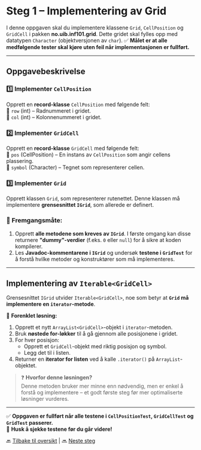 # **Steg 1 – Implementering av Grid**  

I denne oppgaven skal du implementere klassene `Grid`, `CellPosition` og `GridCell` i pakken **no.uib.inf101.grid**. Dette gridet skal fylles opp med datatypen `Character` (objektversjonen av `char`).
✅ **Målet er at alle medfølgende tester skal kjøre uten feil når implementasjonen er fullført.**  

---

## **Oppgavebeskrivelse**  

### **1️⃣ Implementer `CellPosition`**  
Opprett en **record-klasse** `CellPosition` med følgende felt:  
📌 `row` (int) – Radnummeret i gridet.  
📌 `col` (int) – Kolonnenummeret i gridet.  

### **2️⃣ Implementer `GridCell`**  
Opprett en **record-klasse** `GridCell` med følgende felt:  
📌 `pos` (CellPosition) – En instans av `CellPosition` som angir cellens plassering.  
📌 `symbol` (Character) – Tegnet som representerer cellen.  

### **3️⃣ Implementer `Grid`**  
Opprett klassen `Grid`, som representerer rutenettet. Denne klassen må implementere **grensesnittet `IGrid`**, som allerede er definert.  

### **🔹 Fremgangsmåte:**  
1. Opprett **alle metodene som kreves av `IGrid`**. I første omgang kan disse returnere **"dummy"-verdier** (f.eks. `0` eller `null`) for å sikre at koden kompilerer.  
2. Les **Javadoc-kommentarene i `IGrid`** og undersøk **testene i `GridTest`** for å forstå hvilke metoder og konstruktører som må implementeres.  

---

## **Implementering av `Iterable<GridCell>`**  
Grensesnittet `IGrid` utvider `Iterable<GridCell>`, noe som betyr at **`Grid` må implementere en `iterator`-metode**.  

📌 **Forenklet løsning:**  
1. Opprett et nytt `ArrayList<GridCell>`-objekt i `iterator`-metoden.  
2. Bruk **nøstede for-løkker** til å gå gjennom alle posisjonene i gridet.  
3. For hver posisjon:  
   - Opprett et `GridCell`-objekt med riktig posisjon og symbol.  
   - Legg det til i listen.  
4. Returner en **iterator for listen** ved å kalle `.iterator()` på `ArrayList`-objektet.  

>:question: **Hvorfor denne løsningen?**  
Denne metoden bruker mer minne enn nødvendig, men er enkel å forstå og implementere – et godt første steg før mer optimaliserte løsninger vurderes.  

---

✅ **Oppgaven er fullført når alle testene i `CellPositionTest`, `GridCellTest` og `GridTest` passerer.**  
📌 **Husk å sjekke testene før du går videre!**  

🔙 [Tilbake til oversikt](../README.md#steg-for-steg) | 🔜 [Neste steg](./02-tegnrutenett.md)  
